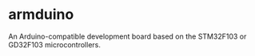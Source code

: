 # armduino
An Arduino-compatible development board based on the STM32F103 or GD32F103 microcontrollers.

